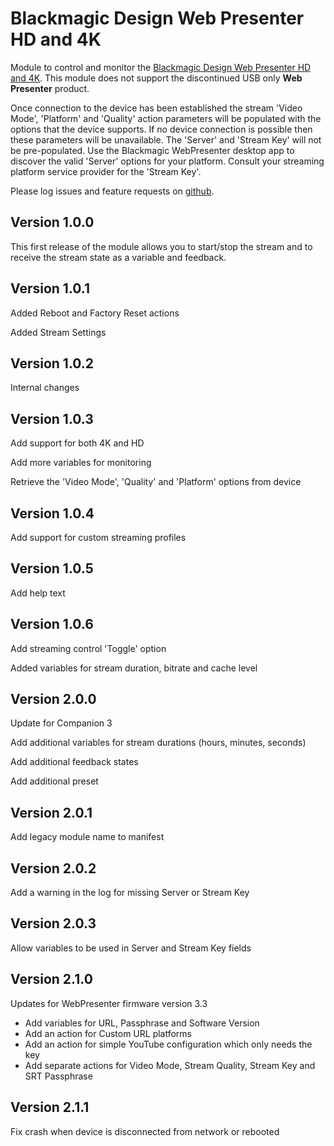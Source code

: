 # Blackmagic Design Web Presenter HD and 4K

Module to control and monitor the [Blackmagic Design Web Presenter HD and 4K](https://www.blackmagicdesign.com/products/blackmagicwebpresenter). This module does not support the discontinued USB only **Web Presenter** product.

Once connection to the device has been established the stream 'Video Mode', 'Platform' and 'Quality' action parameters will be populated with the options that the device supports. If no device connection is possible then these parameters will be unavailable. The 'Server' and 'Stream Key' will not be pre-populated. Use the Blackmagic WebPresenter desktop app to discover the valid 'Server' options for your platform. Consult your streaming platform service provider for the 'Stream Key'.

Please log issues and feature requests on [github](https://github.com/bitfocus/companion-module-bmd-webpresenter).

## Version 1.0.0
This first release of the module allows you to start/stop the stream and to receive the stream state as a variable and feedback. 

## Version 1.0.1
Added Reboot and Factory Reset actions

Added Stream Settings

## Version 1.0.2
Internal changes

## Version 1.0.3
Add support for both 4K and HD

Add more variables for monitoring

Retrieve the 'Video Mode', 'Quality' and 'Platform' options from device

## Version 1.0.4
Add support for custom streaming profiles

## Version 1.0.5
Add help text

## Version 1.0.6
Add streaming control 'Toggle' option

Added variables for stream duration, bitrate and cache level

## Version 2.0.0
Update for Companion 3

Add additional variables for stream durations (hours, minutes, seconds)

Add additional feedback states

Add additional preset

## Version 2.0.1
Add legacy module name to manifest

## Version 2.0.2
Add a warning in the log for missing Server or Stream Key

## Version 2.0.3
Allow variables to be used in Server and Stream Key fields

## Version 2.1.0
Updates for WebPresenter firmware version 3.3

- Add variables for URL, Passphrase and Software Version
- Add an action for Custom URL platforms
- Add an action for simple YouTube configuration which only needs the key
- Add separate actions for Video Mode, Stream Quality, Stream Key and SRT Passphrase

## Version 2.1.1
Fix crash when device is disconnected from network or rebooted
